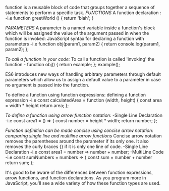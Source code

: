  function is a reusable block of code that groups together a sequence of statements to perform a specific task.
*FUNCTIONS*
A function declaration : 
    -i.e function greetWorld () {
        return 'blah';
    }

*PARAMETERS*
A parameter is a named variable inside a function's block which will be assigned the value of the argument passed in when the function is invoked: JavaScript syntax for declaring a function with parameters
    -i.e function obj(param1, param2) {
        return console.log(param1, param2);
    };

*To call a function in your code:*
To call a function is called 'invoking' the function
    - function obj() {
        return example;
    };
      example();

ES6 introduces new ways of handling arbitrary parameters through default parameters which allow us to assign a default value to a parameter in case no argument is passed into the function.

To define a function using function expressions: defining a function expression
    -i.e const calculatedArea = function (width, height) {
        const area = width * height
        return area;
    };

*To define a function using arrow function notation:*
    -Single Line Declaration
        -i.e const area1 = () => {
                const number = height * width;
                return number;
        };
        

*Function definition can be made concise using concise arrow notation: comparing single line and multiline arrow functions*
Concise arrow notation removes the parentheses around the parameter if its only one. It also removes the curly braces {} if it is only one line of code.
-Single Line Declaration
        -i.e const area1 = number => number + number;
    -MultiLine Code
        -i.e const sumNumbers = numbers => {
            const sum = number + number
            return sum;
        };


It's good to be aware of the differences between function expressions, arrow functions, and function declarations. As you program more in JavaScript, you'll see a wide variety of how these function types are used.